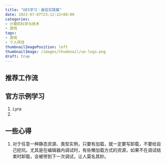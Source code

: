 ```yaml
---
title: "UE5学习：最佳实践篇"
date: 2023-07-07T23:12:22+08:00
categories:
- 计算机科学与技术
- 游戏
tags:
- 游戏
- 个人项目
thumbnailImagePosition: left
thumbnailImage: /images/thumbnail/ue-logo.png
draft: true
---
```


<!--more-->
## 推荐工作流
## 官方示例学习
1. Lyra
2. 
## 一些心得
1. 对于任意一种静态资源、类型实例，只要有加载，就一定要写卸载，不要给自己挖坑。尤其是在编辑器内调试时，有些懒加载方式的资源，如果不在调试结束时卸载，会被带到下一次调试，让人莫名其妙。